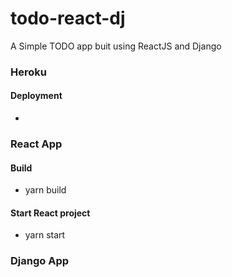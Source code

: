 # todo-react-dj
A Simple TODO app buit using ReactJS and Django

### Heroku 

#### Deployment 
- 

### React App

#### Build 

- yarn build

#### Start React project 

- yarn start 

### Django App


